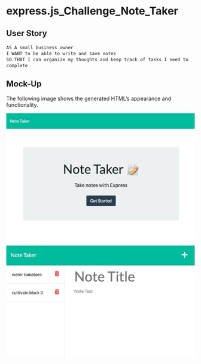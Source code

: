 # express.js_Challenge_Note_Taker

## User Story

```
AS A small business owner
I WANT to be able to write and save notes
SO THAT I can organize my thoughts and keep track of tasks I need to complete
```


## Mock-Up

The following image shows the generated HTML’s appearance and functionality. 


![HTML webpage titled “NoteTaker” ](./assets/images/screenShot1.jpg)
![HTML webpage stores saved notes and allows for new entries ](./assets/images/screenShot2.jpg)

